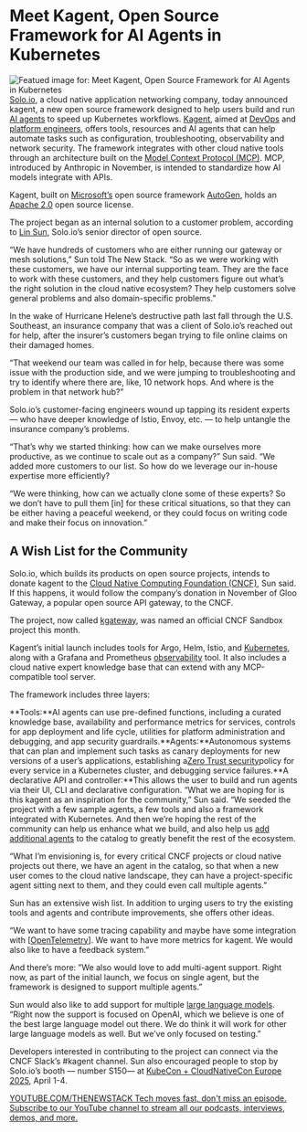 # Meet Kagent, Open Source Framework for AI Agents in Kubernetes
![Featued image for: Meet Kagent, Open Source Framework for AI Agents in Kubernetes](https://cdn.thenewstack.io/media/2025/03/97083fee-kagent-icon-1-copy-2-1024x576.png)
[Solo.io](https://solo.io?utm_content=inline+mention), a cloud native application networking company, today announced kagent, a new open source framework designed to help users build and run [AI agents](https://thenewstack.io/ai-agents/) to speed up Kubernetes workflows.
[Kagent](https://kagent.dev/), aimed at [DevOps](https://thenewstack.io/devops/) and [platform engineers](https://thenewstack.io/platform-engineering/), offers tools, resources and AI agents that can help automate tasks such as configuration, troubleshooting, observability and network security.
The framework integrates with other cloud native tools through an architecture built on the [Model Context Protocol (MCP)](https://thenewstack.io/mcp-the-missing-link-between-ai-agents-and-apis/). MCP, introduced by Anthropic in November, is intended to standardize how AI models integrate with APIs.

Kagent, built on [Microsoft’s](https://news.microsoft.com/?utm_content=inline+mention) open source framework [AutoGen](https://thenewstack.io/a-developers-guide-to-the-autogen-ai-agent-framework/), holds an [Apache 2.0](https://www.apache.org/licenses/LICENSE-2.0) open source license.

The project began as an internal solution to a customer problem, according to [Lin Sun](https://thenewstack.io/author/lin-sun/), Solo.io’s senior director of open source.

“We have hundreds of customers who are either running our gateway or mesh solutions,” Sun told The New Stack. “So as we were working with these customers, we have our internal supporting team. They are the face to work with these customers, and they help customers figure out what’s the right solution in the cloud native ecosystem? They help customers solve general problems and also domain-specific problems.”

In the wake of Hurricane Helene’s destructive path last fall through the U.S. Southeast, an insurance company that was a client of Solo.io’s reached out for help, after the insurer’s customers began trying to file online claims on their damaged homes.

“That weekend our team was called in for help, because there was some issue with the production side, and we were jumping to troubleshooting and try to identify where there are, like, 10 network hops. And where is the problem in that network hub?”

Solo.io’s customer-facing engineers wound up tapping its resident experts — who have deeper knowledge of Istio, Envoy, etc. — to help untangle the insurance company’s problems.

“That’s why we started thinking: how can we make ourselves more productive, as we continue to scale out as a company?” Sun said. “We added more customers to our list. So how do we leverage our in-house expertise more efficiently?

“We were thinking, how can we actually clone some of these experts? So we don’t have to pull them [in] for these critical situations, so that they can be either having a peaceful weekend, or they could focus on writing code and make their focus on innovation.”

## A Wish List for the Community
Solo.io, which builds its products on open source projects, intends to donate kagent to the [Cloud Native Computing Foundation (CNCF)](https://cncf.io/?utm_content=inline+mention), Sun said. If this happens, it would follow the company’s donation in November of Gloo Gateway, a popular open source API gateway, to the CNCF.

The project, now called [kgateway](https://kgateway.dev/), was named an official CNCF Sandbox project this month.

Kagent’s initial launch includes tools for Argo, Helm, Istio, and [Kubernetes](https://thenewstack.io/kubernetes/), along with a Grafana and Prometheus [observability](https://thenewstack.io/observability/) tool. It also includes a cloud native expert knowledge base that can extend with any MCP-compatible tool server.

The framework includes three layers:

**Tools:**AI agents can use pre-defined functions, including a curated knowledge base, availability and performance metrics for services, controls for app deployment and life cycle, utilities for platform administration and debugging, and app security guardrails.**Agents:**Autonomous systems that can plan and implement such tasks as canary deployments for new versions of a user’s applications, establishing a[Zero Trust security](https://thenewstack.io/what-is-zero-trust-security/)policy for every service in a Kubernetes cluster, and debugging service failures.**A declarative API and controller:**This allows the user to build and run agents via their UI, CLI and declarative configuration.
“What we are hoping for is this kagent as an inspiration for the community,” Sun said. “We seeded the project with a few sample agents, a few tools and also a framework integrated with Kubernetes. And then we’re hoping the rest of the community can help us enhance what we build, and also help us [add additional agents](https://kagent.dev/tools) to the catalog to greatly benefit the rest of the ecosystem.

“What I’m envisioning is, for every critical CNCF projects or cloud native projects out there, we have an agent in the catalog, so that when a new user comes to the cloud native landscape, they can have a project-specific agent sitting next to them, and they could even call multiple agents.”

Sun has an extensive wish list. In addition to urging users to try the existing tools and agents and contribute improvements, she offers other ideas.

“We want to have some tracing capability and maybe have some integration with [[OpenTelemetry](https://thenewstack.io/what-is-opentelemetry-the-ultimate-guide/)]. We want to have more metrics for kagent. We would also like to have a feedback system.”

And there’s more: ”We also would love to add multi-agent support. Right now, as part of the initial launch, we focus on single agent, but the framework is designed to support multiple agents.”

Sun would also like to add support for multiple [large language models](https://thenewstack.io/llm/). “Right now the support is focused on OpenAI, which we believe is one of the best large language model out there. We do think it will work for other large language models as well. But we’ve only focused on testing.”

Developers interested in contributing to the project can connect via the CNCF Slack’s #kagent channel. Sun also encouraged people to stop by Solo.io’s booth — number S150— at [KubeCon + CloudNativeCon Europe 2025](https://events.linuxfoundation.org/kubecon-cloudnativecon-europe/), April 1-4.

[
YOUTUBE.COM/THENEWSTACK
Tech moves fast, don't miss an episode. Subscribe to our YouTube
channel to stream all our podcasts, interviews, demos, and more.
](https://youtube.com/thenewstack?sub_confirmation=1)